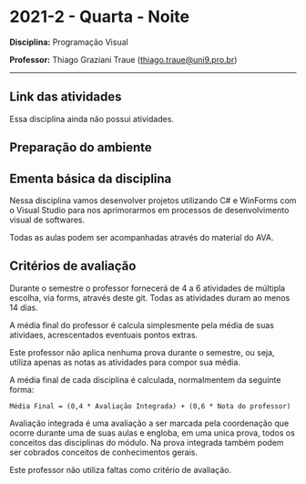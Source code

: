 # 2021-2 - Quarta - Noite
**Disciplina:** Programação Visual

**Professor:** Thiago Graziani Traue (thiago.traue@uni9.pro.br)

***

## Link das atividades

Essa disciplina ainda não possui atividades.


## Preparação do ambiente


## Ementa básica da disciplina

Nessa disciplina vamos desenvolver projetos utilizando C# e WinForms com o Visual Studio para nos aprimorarmos em processos de desenvolvimento visual de softwares. 

Todas as aulas podem ser acompanhadas através do material do AVA.


## Critérios de avaliação

Durante o semestre o professor fornecerá de 4 a 6 atividades de múltipla escolha, via forms, através deste git. Todas as atividades duram ao menos 14 dias.

A média final do professor é calcula simplesmente pela média de suas atividaes, acrescentados eventuais pontos extras. 

Este professor não aplica nenhuma prova durante o semestre, ou seja, utiliza apenas as notas as atividades para compor sua média.

A média final de cada disciplina é calculada, normalmentem da seguinte forma:


```
Média Final = (0,4 * Avaliação Integrada) + (0,6 * Nota do professor)
```

Avaliação integrada é uma avaliação a ser marcada pela coordenação que ocorre durante uma de suas aulas e engloba, em uma unica prova, todos os conceitos das disciplinas do módulo. Na prova integrada também podem ser cobrados conceitos de conhecimentos gerais.

Este professor não utiliza faltas como critério de avaliação.